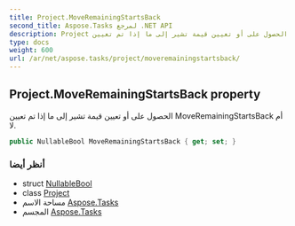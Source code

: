 ```yaml
---
title: Project.MoveRemainingStartsBack
second_title: Aspose.Tasks لمرجع .NET API
description: Project ملكية. الحصول على أو تعيين قيمة تشير إلى ما إذا تم تعيين MoveRemainingStartsBack أم لا.
type: docs
weight: 600
url: /ar/net/aspose.tasks/project/moveremainingstartsback/
---
```

## Project.MoveRemainingStartsBack property

الحصول على أو تعيين قيمة تشير إلى ما إذا تم تعيين MoveRemainingStartsBack أم لا.

```csharp
public NullableBool MoveRemainingStartsBack { get; set; }
```

### أنظر أيضا

* struct [NullableBool](../../nullablebool/)
* class [Project](../)
* مساحة الاسم [Aspose.Tasks](../../project/)
* المجسم [Aspose.Tasks](../../../)


